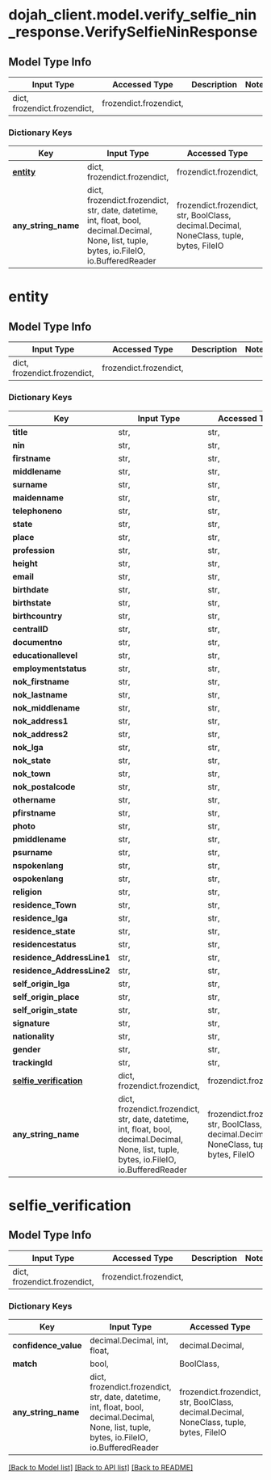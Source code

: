 # dojah_client.model.verify_selfie_nin_response.VerifySelfieNinResponse

## Model Type Info
Input Type | Accessed Type | Description | Notes
------------ | ------------- | ------------- | -------------
dict, frozendict.frozendict,  | frozendict.frozendict,  |  | 

### Dictionary Keys
Key | Input Type | Accessed Type | Description | Notes
------------ | ------------- | ------------- | ------------- | -------------
**[entity](#entity)** | dict, frozendict.frozendict,  | frozendict.frozendict,  |  | [optional] 
**any_string_name** | dict, frozendict.frozendict, str, date, datetime, int, float, bool, decimal.Decimal, None, list, tuple, bytes, io.FileIO, io.BufferedReader | frozendict.frozendict, str, BoolClass, decimal.Decimal, NoneClass, tuple, bytes, FileIO | any string name can be used but the value must be the correct type | [optional]

# entity

## Model Type Info
Input Type | Accessed Type | Description | Notes
------------ | ------------- | ------------- | -------------
dict, frozendict.frozendict,  | frozendict.frozendict,  |  | 

### Dictionary Keys
Key | Input Type | Accessed Type | Description | Notes
------------ | ------------- | ------------- | ------------- | -------------
**title** | str,  | str,  |  | [optional] 
**nin** | str,  | str,  |  | [optional] 
**firstname** | str,  | str,  |  | [optional] 
**middlename** | str,  | str,  |  | [optional] 
**surname** | str,  | str,  |  | [optional] 
**maidenname** | str,  | str,  |  | [optional] 
**telephoneno** | str,  | str,  |  | [optional] 
**state** | str,  | str,  |  | [optional] 
**place** | str,  | str,  |  | [optional] 
**profession** | str,  | str,  |  | [optional] 
**height** | str,  | str,  |  | [optional] 
**email** | str,  | str,  |  | [optional] 
**birthdate** | str,  | str,  |  | [optional] 
**birthstate** | str,  | str,  |  | [optional] 
**birthcountry** | str,  | str,  |  | [optional] 
**centralID** | str,  | str,  |  | [optional] 
**documentno** | str,  | str,  |  | [optional] 
**educationallevel** | str,  | str,  |  | [optional] 
**employmentstatus** | str,  | str,  |  | [optional] 
**nok_firstname** | str,  | str,  |  | [optional] 
**nok_lastname** | str,  | str,  |  | [optional] 
**nok_middlename** | str,  | str,  |  | [optional] 
**nok_address1** | str,  | str,  |  | [optional] 
**nok_address2** | str,  | str,  |  | [optional] 
**nok_lga** | str,  | str,  |  | [optional] 
**nok_state** | str,  | str,  |  | [optional] 
**nok_town** | str,  | str,  |  | [optional] 
**nok_postalcode** | str,  | str,  |  | [optional] 
**othername** | str,  | str,  |  | [optional] 
**pfirstname** | str,  | str,  |  | [optional] 
**photo** | str,  | str,  |  | [optional] 
**pmiddlename** | str,  | str,  |  | [optional] 
**psurname** | str,  | str,  |  | [optional] 
**nspokenlang** | str,  | str,  |  | [optional] 
**ospokenlang** | str,  | str,  |  | [optional] 
**religion** | str,  | str,  |  | [optional] 
**residence_Town** | str,  | str,  |  | [optional] 
**residence_lga** | str,  | str,  |  | [optional] 
**residence_state** | str,  | str,  |  | [optional] 
**residencestatus** | str,  | str,  |  | [optional] 
**residence_AddressLine1** | str,  | str,  |  | [optional] 
**residence_AddressLine2** | str,  | str,  |  | [optional] 
**self_origin_lga** | str,  | str,  |  | [optional] 
**self_origin_place** | str,  | str,  |  | [optional] 
**self_origin_state** | str,  | str,  |  | [optional] 
**signature** | str,  | str,  |  | [optional] 
**nationality** | str,  | str,  |  | [optional] 
**gender** | str,  | str,  |  | [optional] 
**trackingId** | str,  | str,  |  | [optional] 
**[selfie_verification](#selfie_verification)** | dict, frozendict.frozendict,  | frozendict.frozendict,  |  | [optional] 
**any_string_name** | dict, frozendict.frozendict, str, date, datetime, int, float, bool, decimal.Decimal, None, list, tuple, bytes, io.FileIO, io.BufferedReader | frozendict.frozendict, str, BoolClass, decimal.Decimal, NoneClass, tuple, bytes, FileIO | any string name can be used but the value must be the correct type | [optional]

# selfie_verification

## Model Type Info
Input Type | Accessed Type | Description | Notes
------------ | ------------- | ------------- | -------------
dict, frozendict.frozendict,  | frozendict.frozendict,  |  | 

### Dictionary Keys
Key | Input Type | Accessed Type | Description | Notes
------------ | ------------- | ------------- | ------------- | -------------
**confidence_value** | decimal.Decimal, int, float,  | decimal.Decimal,  |  | [optional] 
**match** | bool,  | BoolClass,  |  | [optional] 
**any_string_name** | dict, frozendict.frozendict, str, date, datetime, int, float, bool, decimal.Decimal, None, list, tuple, bytes, io.FileIO, io.BufferedReader | frozendict.frozendict, str, BoolClass, decimal.Decimal, NoneClass, tuple, bytes, FileIO | any string name can be used but the value must be the correct type | [optional]

[[Back to Model list]](../../README.md#documentation-for-models) [[Back to API list]](../../README.md#documentation-for-api-endpoints) [[Back to README]](../../README.md)

